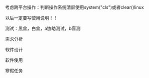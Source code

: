 考虑跨平台操作：判断操作系统清屏使用system("cls")或者clear()linux

以后一定要写使用说明！！





测试：黑盒，白盒，a协助测试，b盲测







需求分析

软件设计

软件使用





寒假任务

​		
